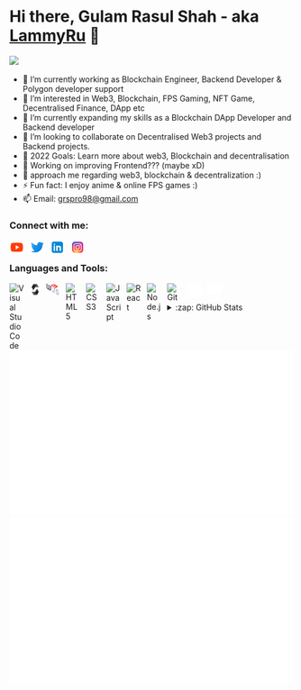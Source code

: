 # Hi there, Gulam Rasul Shah - aka [LammyRu][youtube] 👋 

![](https://i.ibb.co/SrcznGz/Happiness-Cultivate-Twitter-Header.png)

- 🔭 I’m currently working as Blockchain Engineer, Backend Developer & Polygon developer support
- 👀 I’m interested in Web3, Blockchain, FPS Gaming, NFT Game, Decentralised Finance, DApp etc
- 🌱 I’m currently expanding my skills as a Blockchain DApp Developer and Backend developer
- 👯 I’m looking to collaborate on Decentralised Web3 projects and Backend projects.
- 🥅 2022 Goals: Learn more about web3, Blockchain and decentralisation
- 🤔 Working on improving Frontend??? (maybe xD)
- 💬 approach me regarding web3, blockchain & decentralization :)
- ⚡ Fun fact: I enjoy anime & online FPS games :)
- 📫 Email: grspro98@gmail.com

### Connect with me:

[<img align="left" alt="Youtube" width="26px" src="./img/youtube.svg" style="padding-right:10px;" />](https://youtube.com/lammyru)
&nbsp;&nbsp;
[<img align="left" alt="Twitter" width="26px" src="./img/twitter.svg" style="padding-right:10px;" />](https://twitter.com/grspro98)
&nbsp;&nbsp;
[<img align="left" alt="LinkedIn" width="26px" src="./img/linkedin.svg" style="padding-right:10px;" />](https://www.linkedin.com/in/gulam-rasul-shah-593b9a228/)
&nbsp;&nbsp;
[<img align="left" alt="instagram" width="26px" src="./img/instagram.svg" style="padding-right:10px;" />](https://instagram.com/lammyru)



### Languages and Tools:

<img align="left" alt="Visual Studio Code" width="26px" src="https://cdn.jsdelivr.net/gh/devicons/devicon/icons/vscode/vscode-original.svg" style="padding-right:10px;" />
<img align="left" alt="Solidity" width="18px" src="./img/Solidity.png" style="padding-right:10px;" />
<img align="left" alt="Web3" width="26px" src="/img/Web3.png" style="padding-right:10px;" />
<img align="left" alt="HTML5" width="26px" src="https://cdn.jsdelivr.net/gh/devicons/devicon/icons/html5/html5-original.svg" style="padding-right:10px;" />
<img align="left" alt="CSS3" width="26px" src="https://cdn.jsdelivr.net/gh/devicons/devicon/icons/css3/css3-original.svg" style="padding-right:10px;" />
<img align="left" alt="JavaScript" width="26px" src="https://cdn.jsdelivr.net/gh/devicons/devicon/icons/javascript/javascript-original.svg" style="padding-right:10px;" />
<img align="left" alt="React" width="26px" src="https://cdn.jsdelivr.net/gh/devicons/devicon/icons/react/react-original.svg" style="padding-right:10px;" />
<img align="left" alt="Node.js" width="26px" src="https://cdn.jsdelivr.net/gh/devicons/devicon/icons/nodejs/nodejs-original.svg" style="padding-right:10px;" />
<img align="left" alt="Git" width="26px" src="https://cdn.jsdelivr.net/gh/devicons/devicon/icons/git/git-original.svg" style="padding-right:10px;" />
<img align="left" alt="GitHub" width="26px" src="./img/github-white.svg" style="padding-right:10px;" />
<img align="left" alt="Terminal" width="26px" src="./img/terminal.svg" />

<br />
<br />

<details>
  <summary>:zap: GitHub Stats</summary>  
</details>

![](https://github.com/grsLammy/github-stats-transparent/blob/output/generated/overview.svg)
![](https://github.com/grsLammy/github-stats-transparent/blob/output/generated/languages.svg)




[youtube]: https://youtube.com/lammyru 
